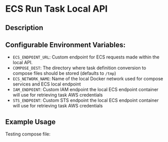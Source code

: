 # ECS Run Task Local API

## Description

## Configurable Environment Variables:

- `ECS_ENDPOINT_URL`: Custom endpoint for ECS requests made within the local API.
- `COMPOSE_DEST`: The directory where task definition conversion to compose files should be stored (defaults to `/tmp`)
- `ECS_NETWORK_NAME`: Name of the local Docker network used for compose services and ECS local endpoint
- `IAM_ENDPOINT`: Custom IAM endpoint the local ECS endpoint container will use for retrieving task AWS credentials
- `STS_ENDPOINT`: Custom STS endpoint the local ECS endpoint container will use for retrieving task AWS credentials

## Example Usage

Testing compose file:
